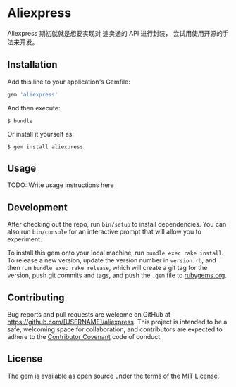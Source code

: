 # Aliexpress

Aliexpress 期初就就是想要实现对 速卖通的 API 进行封装， 尝试用使用开源的手法来开发。

## Installation

Add this line to your application's Gemfile:

```ruby
gem 'aliexpress'
```

And then execute:

    $ bundle

Or install it yourself as:

    $ gem install aliexpress

## Usage

TODO: Write usage instructions here

## Development

After checking out the repo, run `bin/setup` to install dependencies. You can also run `bin/console` for an interactive prompt that will allow you to experiment.

To install this gem onto your local machine, run `bundle exec rake install`. To release a new version, update the version number in `version.rb`, and then run `bundle exec rake release`, which will create a git tag for the version, push git commits and tags, and push the `.gem` file to [rubygems.org](https://rubygems.org).

## Contributing

Bug reports and pull requests are welcome on GitHub at https://github.com/[USERNAME]/aliexpress. This project is intended to be a safe, welcoming space for collaboration, and contributors are expected to adhere to the [Contributor Covenant](http://contributor-covenant.org) code of conduct.


## License

The gem is available as open source under the terms of the [MIT License](http://opensource.org/licenses/MIT).

